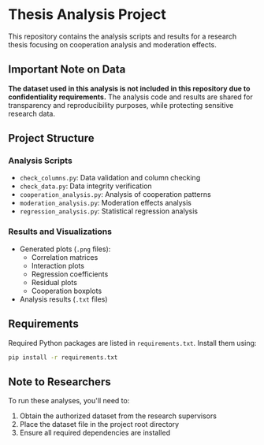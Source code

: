 # Thesis Analysis Project

This repository contains the analysis scripts and results for a research thesis focusing on cooperation analysis and moderation effects.

## Important Note on Data

**The dataset used in this analysis is not included in this repository due to confidentiality requirements.** The analysis code and results are shared for transparency and reproducibility purposes, while protecting sensitive research data.

## Project Structure

### Analysis Scripts
- `check_columns.py`: Data validation and column checking
- `check_data.py`: Data integrity verification
- `cooperation_analysis.py`: Analysis of cooperation patterns
- `moderation_analysis.py`: Moderation effects analysis
- `regression_analysis.py`: Statistical regression analysis

### Results and Visualizations
- Generated plots (`.png` files):
  - Correlation matrices
  - Interaction plots
  - Regression coefficients
  - Residual plots
  - Cooperation boxplots
- Analysis results (`.txt` files)

## Requirements

Required Python packages are listed in `requirements.txt`. Install them using:
```bash
pip install -r requirements.txt
```

## Note to Researchers

To run these analyses, you'll need to:
1. Obtain the authorized dataset from the research supervisors
2. Place the dataset file in the project root directory
3. Ensure all required dependencies are installed
